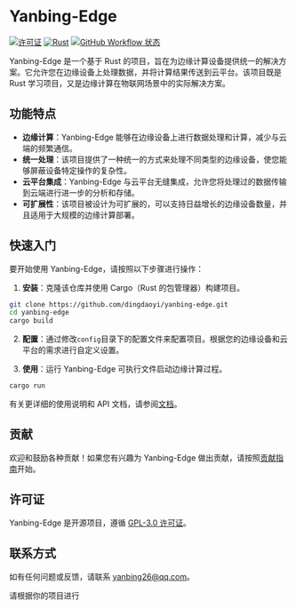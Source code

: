 # Yanbing-Edge

[![许可证](https://img.shields.io/badge/许可证-MIT-blue.svg)](LICENSE)
[![Rust](https://img.shields.io/badge/rust-1.70+-orange.svg)](https://www.rust-lang.org/)
[![GitHub Workflow 状态](https://img.shields.io/github/workflow/status/your-username/yanbing-edge/CI)](https://github.com/your-username/yanbing-edge/actions)

Yanbing-Edge 是一个基于 Rust 的项目，旨在为边缘计算设备提供统一的解决方案。它允许您在边缘设备上处理数据，并将计算结果传送到云平台。该项目既是 Rust 学习项目，又是边缘计算在物联网场景中的实际解决方案。

## 功能特点

- **边缘计算**：Yanbing-Edge 能够在边缘设备上进行数据处理和计算，减少与云端的频繁通信。
- **统一处理**：该项目提供了一种统一的方式来处理不同类型的边缘设备，使您能够屏蔽设备特定操作的复杂性。
- **云平台集成**：Yanbing-Edge 与云平台无缝集成，允许您将处理过的数据传输到云端进行进一步的分析和存储。
- **可扩展性**：该项目被设计为可扩展的，可以支持日益增长的边缘设备数量，并且适用于大规模的边缘计算部署。

## 快速入门

要开始使用 Yanbing-Edge，请按照以下步骤进行操作：

1. **安装**：克隆该仓库并使用 Cargo（Rust 的包管理器）构建项目。

```bash
git clone https://github.com/dingdaoyi/yanbing-edge.git
cd yanbing-edge
cargo build
```

2. **配置**：通过修改`config`目录下的配置文件来配置项目。根据您的边缘设备和云平台的需求进行自定义设置。

3. **使用**：运行 Yanbing-Edge 可执行文件启动边缘计算过程。

```bash
cargo run
```

有关更详细的使用说明和 API 文档，请参阅[文档](docs/README.md)。

## 贡献

欢迎和鼓励各种贡献！如果您有兴趣为 Yanbing-Edge 做出贡献，请按照[贡献指南](CONTRIBUTING.md)开始。

## 许可证

Yanbing-Edge 是开源项目，遵循 [GPL-3.0 许可证](LICENSE)。

## 联系方式

如有任何问题或反馈，请联系 [yanbing26@qq.com](mailto:yanbing26@qq.com)。

请根据你的项目进行